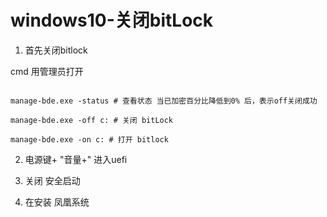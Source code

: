 # windows10-关闭bitLock

1. 首先关闭bitlock

cmd 用管理员打开

```shell

manage-bde.exe -status # 查看状态 当已加密百分比降低到0% 后，表示off关闭成功

manage-bde.exe -off c: # 关闭 bitLock 

manage-bde.exe -on c: # 打开 bitlock
```

2. 电源键+ "音量+" 进入uefi

3. 关闭 安全启动
4. 在安装 凤凰系统